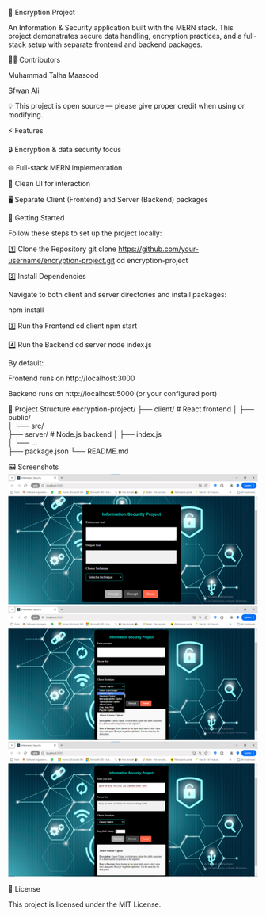 🔐 Encryption Project

An Information & Security application built with the MERN stack.
This project demonstrates secure data handling, encryption practices, and a full-stack setup with separate frontend and backend packages.

👨‍💻 Contributors

Muhammad Talha Maasood

Sfwan Ali


💡 This project is open source — please give proper credit when using or modifying.

⚡ Features

🔒 Encryption & data security focus

🌐 Full-stack MERN implementation

🎨 Clean UI for interaction

🖥️ Separate Client (Frontend) and Server (Backend) packages

🚀 Getting Started

Follow these steps to set up the project locally:

1️⃣ Clone the Repository
git clone https://github.com/your-username/encryption-project.git
cd encryption-project

2️⃣ Install Dependencies

Navigate to both client and server directories and install packages:

npm install

3️⃣ Run the Frontend
cd client
npm start

4️⃣ Run the Backend
cd server
node index.js


By default:

Frontend runs on http://localhost:3000

Backend runs on http://localhost:5000 (or your configured port)

📂 Project Structure
encryption-project/
├── client/          # React frontend
│   ├── public/     
│   └── src/        
├── server/          # Node.js backend
│   ├── index.js    
│   └── ...         
├── package.json
└── README.md

🖼️ Screenshots
![Project Screenshot 1](client/001.png)
![Project Screenshot 2](client/002.png)
![Project Screenshot 3](client/003.png)

📜 License

This project is licensed under the MIT License.



